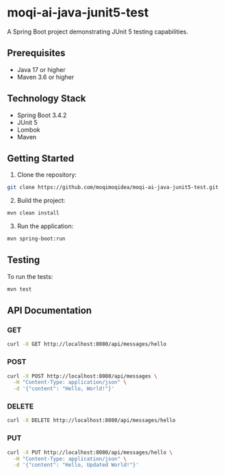 # moqi-ai-java-junit5-test

A Spring Boot project demonstrating JUnit 5 testing capabilities.

## Prerequisites

- Java 17 or higher
- Maven 3.6 or higher

## Technology Stack

- Spring Boot 3.4.2
- JUnit 5
- Lombok
- Maven

## Getting Started

1. Clone the repository:
```bash
git clone https://github.com/moqimoqidea/moqi-ai-java-junit5-test.git
```

2. Build the project:
```bash
mvn clean install
```

3. Run the application:
```bash
mvn spring-boot:run
```

## Testing

To run the tests:
```bash
mvn test
```

## API Documentation

### GET

```bash
curl -X GET http://localhost:8080/api/messages/hello
```

### POST

```bash
curl -X POST http://localhost:8080/api/messages \
  -H "Content-Type: application/json" \
  -d '{"content": "Hello, World!"}'
```

### DELETE

```bash
curl -X DELETE http://localhost:8080/api/messages/hello
```

### PUT

```bash
curl -X PUT http://localhost:8080/api/messages/hello \
  -H "Content-Type: application/json" \
  -d '{"content": "Hello, Updated World!"}'
```

